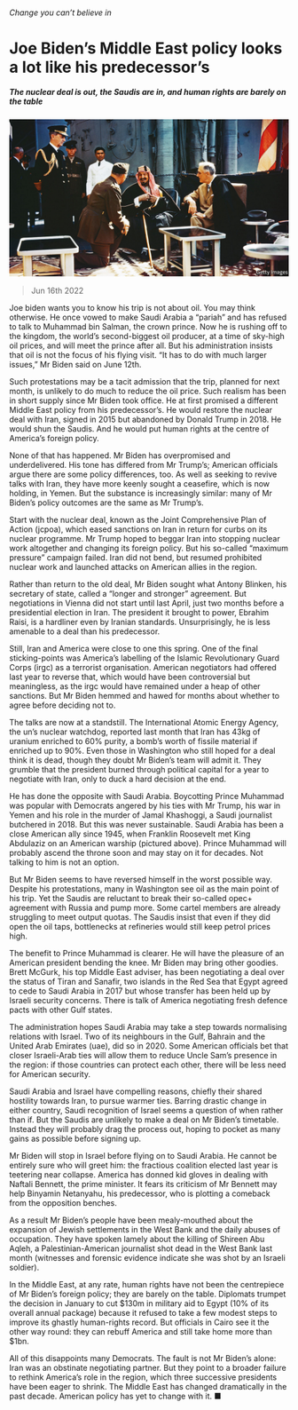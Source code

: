 ###### Change you can’t believe in

# Joe Biden’s Middle East policy looks a lot like his predecessor’s 

##### The nuclear deal is out, the Saudis are in, and human rights are barely on the table 

![image](images/20220618_MAP002.jpg) 

> Jun 16th 2022 

Joe biden wants you to know his trip is not about oil. You may think otherwise. He once vowed to make Saudi Arabia a “pariah” and has refused to talk to Muhammad bin Salman, the crown prince. Now he is rushing off to the kingdom, the world’s second-biggest oil producer, at a time of sky-high oil prices, and will meet the prince after all. But his administration insists that oil is not the focus of his flying visit. “It has to do with much larger issues,” Mr Biden said on June 12th.

Such protestations may be a tacit admission that the trip, planned for next month, is unlikely to do much to reduce the oil price. Such realism has been in short supply since Mr Biden took office. He at first promised a different Middle East policy from his predecessor’s. He would restore the nuclear deal with Iran, signed in 2015 but abandoned by Donald Trump in 2018. He would shun the Saudis. And he would put human rights at the centre of America’s foreign policy.

None of that has happened. Mr Biden has overpromised and underdelivered. His tone has differed from Mr Trump’s; American officials argue there are some policy differences, too. As well as seeking to revive talks with Iran, they have more keenly sought a ceasefire, which is now holding, in Yemen. But the substance is increasingly similar: many of Mr Biden’s policy outcomes are the same as Mr Trump’s. 

Start with the nuclear deal, known as the Joint Comprehensive Plan of Action (jcpoa), which eased sanctions on Iran in return for curbs on its nuclear programme. Mr Trump hoped to beggar Iran into stopping nuclear work altogether and changing its foreign policy. But his so-called “maximum pressure” campaign failed. Iran did not bend, but resumed prohibited nuclear work and launched attacks on American allies in the region.

Rather than return to the old deal, Mr Biden sought what Antony Blinken, his secretary of state, called a “longer and stronger” agreement. But negotiations in Vienna did not start until last April, just two months before a presidential election in Iran. The president it brought to power, Ebrahim Raisi, is a hardliner even by Iranian standards. Unsurprisingly, he is less amenable to a deal than his predecessor.

Still, Iran and America were close to one this spring. One of the final sticking-points was America’s labelling of the Islamic Revolutionary Guard Corps (irgc) as a terrorist organisation. American negotiators had offered last year to reverse that, which would have been controversial but meaningless, as the irgc would have remained under a heap of other sanctions. But Mr Biden hemmed and hawed for months about whether to agree before deciding not to.

The talks are now at a standstill. The International Atomic Energy Agency, the un’s nuclear watchdog, reported last month that Iran has 43kg of uranium enriched to 60% purity, a bomb’s worth of fissile material if enriched up to 90%. Even those in Washington who still hoped for a deal think it is dead, though they doubt Mr Biden’s team will admit it. They grumble that the president burned through political capital for a year to negotiate with Iran, only to duck a hard decision at the end.

He has done the opposite with Saudi Arabia. Boycotting Prince Muhammad was popular with Democrats angered by his ties with Mr Trump, his war in Yemen and his role in the murder of Jamal Khashoggi, a Saudi journalist butchered in 2018. But this was never sustainable. Saudi Arabia has been a close American ally since 1945, when Franklin Roosevelt met King Abdulaziz on an American warship (pictured above). Prince Muhammad will probably ascend the throne soon and may stay on it for decades. Not talking to him is not an option.

But Mr Biden seems to have reversed himself in the worst possible way. Despite his protestations, many in Washington see oil as the main point of his trip. Yet the Saudis are reluctant to break their so-called opec+ agreement with Russia and pump more. Some cartel members are already struggling to meet output quotas. The Saudis insist that even if they did open the oil taps, bottlenecks at refineries would still keep petrol prices high. 

The benefit to Prince Muhammad is clearer. He will have the pleasure of an American president bending the knee. Mr Biden may bring other goodies. Brett McGurk, his top Middle East adviser, has been negotiating a deal over the status of Tiran and Sanafir, two islands in the Red Sea that Egypt agreed to cede to Saudi Arabia in 2017 but whose transfer has been held up by Israeli security concerns. There is talk of America negotiating fresh defence pacts with other Gulf states.

The administration hopes Saudi Arabia may take a step towards normalising relations with Israel. Two of its neighbours in the Gulf, Bahrain and the United Arab Emirates (uae), did so in 2020. Some American officials bet that closer Israeli-Arab ties will allow them to reduce Uncle Sam’s presence in the region: if those countries can protect each other, there will be less need for American security.

Saudi Arabia and Israel have compelling reasons, chiefly their shared hostility towards Iran, to pursue warmer ties. Barring drastic change in either country, Saudi recognition of Israel seems a question of when rather than if. But the Saudis are unlikely to make a deal on Mr Biden’s timetable. Instead they will probably drag the process out, hoping to pocket as many gains as possible before signing up. 

Mr Biden will stop in Israel before flying on to Saudi Arabia. He cannot be entirely sure who will greet him: the fractious coalition elected last year is teetering near collapse. America has donned kid gloves in dealing with Naftali Bennett, the prime minister. It fears its criticism of Mr Bennett may help Binyamin Netanyahu, his predecessor, who is plotting a comeback from the opposition benches.

As a result Mr Biden’s people have been mealy-mouthed about the expansion of Jewish settlements in the West Bank and the daily abuses of occupation. They have spoken lamely about the killing of Shireen Abu Aqleh, a Palestinian-American journalist shot dead in the West Bank last month (witnesses and forensic evidence indicate she was shot by an Israeli soldier).

In the Middle East, at any rate, human rights have not been the centrepiece of Mr Biden’s foreign policy; they are barely on the table. Diplomats trumpet the decision in January to cut $130m in military aid to Egypt (10% of its overall annual package) because it refused to take a few modest steps to improve its ghastly human-rights record. But officials in Cairo see it the other way round: they can rebuff America and still take home more than $1bn.

All of this disappoints many Democrats. The fault is not Mr Biden’s alone: Iran was an obstinate negotiating partner. But they point to a broader failure to rethink America’s role in the region, which three successive presidents have been eager to shrink. The Middle East has changed dramatically in the past decade. American policy has yet to change with it. ■

